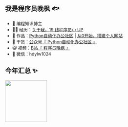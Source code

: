 ## 我是程序员晚枫 🐟

- 🐧 编程知识博主
- 👨‍💻 经历：<a href="https://mp.weixin.qq.com/mp/appmsgalbum?__biz=MzkyMzIwOTgzMA==&action=getalbum&album_id=1861970403066249218&scene=173&from_msgid=2247484417&from_itemidx=1&count=3&nolastread=1#wechat_redirect" target="_blank">关于我，19 线程序员小 UP</a>
- 🏡 作品：<a href="https://mp.weixin.qq.com/mp/appmsgalbum?__biz=MzI2Nzg5MjgyNg==&action=getalbum&album_id=1771876183576543246&scene=173&from_msgid=2247489073&from_itemidx=1&count=3&nolastread=1#wechat_redirect" target="_blank">Python自动化办公社区</a> | <a href="https://mp.weixin.qq.com/mp/appmsgalbum?__biz=Mzg3MDU3OTgxMg==&action=getalbum&album_id=2157699521936457730&scene=173&from_msgid=2247490468&from_itemidx=1&count=3&nolastread=1#wechat_redirect" target="_blank">从0开始，搭建个人网站</a>
- 🌱 干货：<a href="https://mp.weixin.qq.com/mp/appmsgalbum?__biz=MzI2Nzg5MjgyNg==&action=getalbum&album_id=1471181205869035521&scene=173&from_msgid=2247496010&from_itemidx=1&count=3&nolastread=1#wechat_redirect" target="_blank">公众号『 Python自动化办公社区 』</a>
- 😺 视频：<a href="https://space.bilibili.com/1989702333" target="_blank">B站『 程序员晚枫 』</a>
- 💬 微信：hdylw1024


## 今年汇总 ✨

<img align="" height="137px" src="https://github-readme-stats.vercel.app/api?username=heyWFeng&hide_title=true&hide_border=true&show_icons=true&include_all_commits=true&line_height=21&bg_color=0,EC6C6C,FFD479,FFFC79,73FA79&theme=graywhite&locale=cn" />
